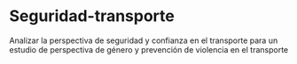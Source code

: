 # Seguridad-transporte
Analizar la perspectiva de seguridad y confianza en el transporte para un estudio de perspectiva de género y prevención de violencia en el transporte
